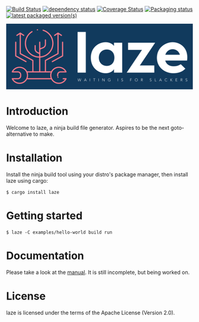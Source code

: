[![Build Status](https://ci.riot-labs.de/api/badges/kaspar030/laze/status.svg)](https://ci.riot-labs.de/kaspar030/laze)
[![dependency status](https://deps.rs/repo/github/kaspar030/laze/status.svg)](https://deps.rs/repo/github/kaspar030/laze)
[![Coverage Status](https://coveralls.io/repos/github/kaspar030/laze/badge.svg)](https://coveralls.io/github/kaspar030/laze)
[![Packaging status](https://repology.org/badge/tiny-repos/laze.svg)](https://repology.org/project/laze/versions)
[![latest packaged version(s)](https://repology.org/badge/latest-versions/laze.svg)](https://repology.org/project/laze/versions)


<img src="./book/images/logo_col_bg.svg">

# Introduction

Welcome to laze, a ninja build file generator.
Aspires to be the next goto-alternative to make.


# Installation

Install the ninja build tool using your distro's package manager, then install
laze using cargo:

    $ cargo install laze


# Getting started

    $ laze -C examples/hello-world build run


# Documentation

Please take a look at the
[manual](https://kaspar030.github.io/laze/dev/index.html). It is still
incomplete, but being worked on.

# License

laze is licensed under the terms of the Apache License (Version 2.0).
